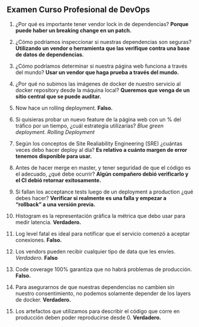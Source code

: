 <h2 align="left"> Examen Curso Profesional de DevOps </h2>

<p align="left">  

1. ¿Por qué es importante tener vendor lock in de dependencias? <strong> Porque puede haber un breaking change en un patch. </strong>

2. ¿Cómo podríamos inspeccionar si nuestras dependencias son seguras? <strong> Utilizando un vendor o herramienta que las verifique contra una base de datos de dependencias. </strong>

3. ¿Cómo podríamos determinar si nuestra página web funciona a través del mundo? <strong> Usar un vendor que haga prueba a través del mundo. </strong>

4. ¿Por qué no subimos las imágenes de docker de nuestro servicio al docker repository desde la máquina local? <strong>Queremos que venga de un sitio central que se puede auditar. </strong>

5. Now hace un rolling deployment. <strong> Falso. </strong>

6. Si quisieras probar un nuevo feature de la página web con un % del tráfico por un tiempo, ¿cuál estrategia utilizarías? <i> Blue green deployment. Rolling Deployment </i>

7. Según los conceptos de Site Realiability Engineering (SRE) ¿cuántas veces debo hacer deploy al día? <strong> Es relativo a cuánto margen de error tenemos disponible para usar. </strong>

8. Antes de hacer merge en master, y tener seguridad de que el código es el adecuado, ¿qué debe ocurrir? <strong> Algún compañero debió verificarlo y el CI debió retornar exitosamente. </strong>

9. Si fallan los acceptance tests luego de un deployment a production ¿qué debes hacer? <strong> Verificar si realmente es una falla y empezar a “rollback” a una versión previa. </strong>

10. Histogram es la representación gráfica la métrica que debo usar para medir latencia. <strong> Verdadero. </strong>

11. Log level fatal es ideal para notificar que el servicio comenzó a aceptar conexiones. <strong> Falso. </strong>

12. Los vendors pueden recibir cualquier tipo de data que les envíes. <i> Verdadero. </i> <strong> Falso </strong>

13. Code coverage 100% garantiza que no habrá problemas de producción. <strong> Falso. </strong>

14. Para asegurarnos de que nuestras dependencias no cambien sin nuestro consentimiento, no podemos solamente depender de los layers de docker. <strong> Verdadero. </strong>

15. Los artefactos que utilizamos para describir el código que corre en producción deben poder reproducirse desde 0. <strong> Verdadero. </strong>

</p>